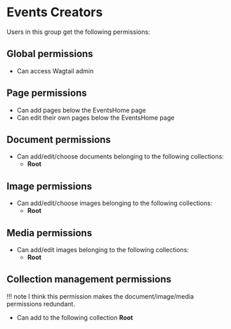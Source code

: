 # Events Creators

Users in this group get the following permissions:

## Global permissions

- Can access Wagtail admin

## Page permissions

- Can add pages below the EventsHome page
- Can edit their own pages below the EventsHome page

## Document permissions

- Can add/edit/choose documents belonging to the following collections:
    - **Root**

## Image permissions

- Can add/edit/choose images belonging to the following collections:
    - **Root**

## Media permissions

- Can add/edit images belonging to the following collections:
    - **Root**

## Collection management permissions

!!! note
    I think this permission makes the document/image/media permissions redundant.

- Can add to the following collection **Root**
